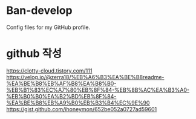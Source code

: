 # Ban-develop
Config files for my GitHub profile.

# github 작성
https://clotty-cloud.tistory.com/111
https://velog.io/@zerra18/%EB%A6%B3%EA%BE%B8readme-%EA%BE%B8%EB%AF%B8%EA%B8%B0-%EB%B1%83%EC%A7%80%EB%8F%84-%EB%8B%AC%EA%B3%A0-%EB%B0%B0%EA%B2%BD%EB%8F%84-%EA%BE%B8%EB%A9%B0%EB%B3%B4%EC%9E%90
https://gist.github.com/ihoneymon/652be052a0727ad59601
